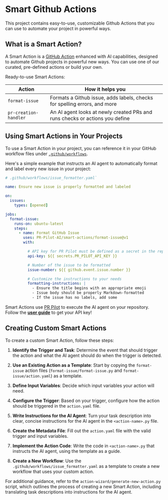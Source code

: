 # Smart Github Actions

This project contains easy-to-use, customizable Github Actions that you can use to automate your project in powerful ways.

## What is a Smart Action?

A Smart Action is a [GitHub Action](https://docs.github.com/en/actions) enhanced with AI capabilities, designed to automate Github projects in powerful new ways. You can use one of our curated, pre-defined actions or build your own.

Ready-to-use Smart Actions:

| Action    | How it helps you |
| -------- | ------- |
| `format-issue`  | Formats a Github issue, adds labels, checks for spelling errors, and more |
| `pr-creation-handler` | An AI agent looks at newly created PRs and runs checks or actions you define |


## Using Smart Actions in Your Projects

To use a Smart Action in your project, you can reference it in your GitHub workflow files under [`.github/workflows`](https://github.com/PR-Pilot-AI/smart-actions/tree/main/.github/workflows).

Here's a simple example that instructs an AI agent to automatically format and label every new issue in your project:

```yaml
# .github/workflows/issue_formatter.yaml`

name: Ensure new issue is properly formatted and labeled

on:
  issues:
    types: [opened]

jobs:
  format-issue:
    runs-on: ubuntu-latest
    steps:
      - name: Format GitHub Issue
        uses: PR-Pilot-AI/smart-actions/format-issue@v1
        with:

          # API key for PR Pilot must be defined as a secret in the repository
          api-key: ${{ secrets.PR_PILOT_API_KEY }}

          # Number of the issue to be formatted
          issue-number: ${{ github.event.issue.number }}

          # Customize the instructions to your needs
          formatting-instructions: |
            - Ensure the title begins with an appropriate emoji
            - Issue body should be properly Markdown-formatted
            - If the issue has no labels, add some
```

Smart Actions use [PR Pilot](https://github.com/PR-Pilot-AI/pr-pilot) to execute the AI agent on your repository. Follow the **[user guide](https://docs.pr-pilot.ai/user_guide.html)** to get your API key!

## Creating Custom Smart Actions

To create a custom Smart Action, follow these steps:

1. **Identify the Trigger and Task**: Determine the event that should trigger the action and what the AI agent should do when the trigger is detected.

2. **Use an Existing Action as a Template**: Start by copying the `format-issue` action files (`format-issue/format-issue.py` and `format-issue/action.yaml`) as a template.

3. **Define Input Variables**: Decide which input variables your action will need.

4. **Configure the Trigger**: Based on your trigger, configure how the action should be triggered in the `action.yaml` file.

5. **Write Instructions for the AI Agent**: Turn your task description into clear, concise instructions for the AI agent in the `<action-name>.py` file.

6. **Create the Metadata File**: Fill out the `action.yaml` file with the valid trigger and input variables.

7. **Implement the Action Code**: Write the code in `<action-name>.py` that instructs the AI agent, using the template as a guide.

8. **Create a New Workflow**: Use the `.github/workflows/issue_formatter.yaml` as a template to create a new workflow that uses your custom action.

For additional guidance, refer to the `action-wizard/generate-new-action.py` script, which outlines the process of creating a new Smart Action, including translating task descriptions into instructions for the AI agent.
